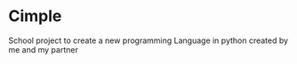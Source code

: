 # Cimple
School project to create a new programming Language in python created by me and my partner
